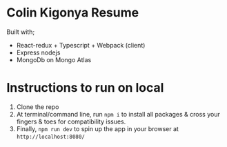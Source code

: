 # Colin Kigonya Resume

Built with;
- React-redux + Typescript + Webpack (client)
- Express nodejs
- MongoDb on Mongo Atlas

# Instructions to run on local

1. Clone the repo
2. At terminal/command line, run `npm i` to install all packages & cross your fingers & toes for compatibility issues.
3. Finally, `npm run dev` to spin up the app in your browser at `http://localhost:8080/`
